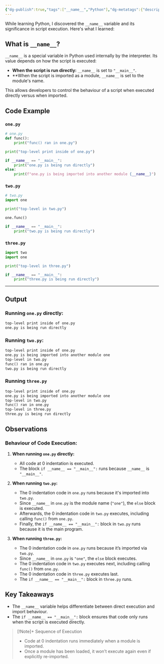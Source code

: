 ```yaml
---
{"dg-publish":true,"tags":["__name__","Python"],"dg-metatags":{"description":"Understanding the flow of __name__ variable in Python","title":"Understanding the __name__ Variable","og:title":"Understanding the __name__ Variable","og:type":"article","og:article:author":"Hemant Bothra","og:article:tag":["__name__","Python"],"og:article:section":"Technology"},"permalink":"/python/understanding-the-name-variable-in-python/","metatags":{"description":"Understanding the flow of __name__ variable in Python","title":"Understanding the __name__ Variable","og:title":"Understanding the __name__ Variable","og:type":"article","og:article:author":"Hemant Bothra","og:article:tag":["__name__","Python"],"og:article:section":"Technology"},"dgPassFrontmatter":true}
---
```


While learning Python, I discovered the `__name__` variable and its significance in script execution. Here's what I learned:

## What is `__name__`?

`__name__` is a special variable in Python used internally by the interpreter. Its value depends on how the script is executed:

- **When the script is run directly:** `__name__` is set to `"__main__"`.
- **When the script is imported as a module, `__name__` is set to the module's name.

This allows developers to control the behaviour of a script when executed directly versus when imported.
## Code Example

### `one.py`

```python
# one.py
def func():
    print("func() ran in one.py")

print("top-level print inside of one.py")

if __name__ == "__main__":
    print("one.py is being run directly")
else:
    print(f"one.py is being imported into another module {__name__}")
```

### `two.py`

```python
# two.py
import one

print("top-level in two.py")

one.func()

if __name__ == "__main__":
    print("two.py is being run directly")
```

### `three.py`
```python
import two
import one

print("top-level in three.py")

if __name__ == "__main__":
	print("three.py is being run directly")
```
---

## Output

### Running `one.py` directly:

```txt
top-level print inside of one.py  
one.py is being run directly  
```

### Running `two.py`:

```txt
top-level print inside of one.py  
one.py is being imported into another module one  
top-level in two.py  
func() ran in one.py  
two.py is being run directly  
```

### Running `three.py`
```txt
top-level print inside of one.py
one.py is being imported into another module one
top-level in two.py
func() ran in one.py
top-level in three.py
three.py is being run directly
```

## Observations

### Behaviour of Code Execution:

1. **When running `one.py` directly:**
    
    - All code at 0 indentation is executed.
    - The block `if __name__ == "__main__":` runs because `__name__` is `"__main__"`.
2. **When running `two.py`:**
    - The 0 indentation code in `one.py` runs because it's imported into `two.py`.
    - Since `__name__` in `one.py` is the module name (`"one"`), the `else` block is executed.
    - Afterwards, the 0 indentation code in `two.py` executes, including calling `func()` from `one.py`.
    - Finally, the `if __name__ == "__main__":` block in `two.py` runs because it is the main program.
3. **When running `three.py`:**
	- The 0 indentation code in `one.py` runs because it’s imported via `two.py`.
    - Since `__name__` in `one.py` is `"one"`, the `else` block executes.
    - The 0 indentation code in `two.py` executes next, including calling `func()` from `one.py`.
    - The 0 indentation code in `three.py` executes last.
    - The `if __name__ == "__main__":` block in `three.py` runs.

## Key Takeaways

- The `__name__` variable helps differentiate between direct execution and import behaviour.
- The `if __name__ == "__main__":` block ensures that code only runs when the script is executed directly.

> [!Note]+  Sequence of Execution
> - Code at 0 indentation runs immediately when a module is imported.
> - Once a module has been loaded, it won’t execute again even if explicitly re-imported.
